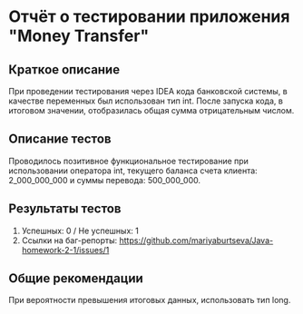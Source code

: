 # **Отчёт о тестировании приложения "Money Transfer"** #

## **Краткое описание** ##

При проведении тестирования через IDEA кода банковской системы, в качестве переменных был использован тип int. После запуска кода, в итоговом значении, отобразилась общая сумма отрицательным числом.

## **Описание тестов** ##

Проводилось позитивное функциональное тестирование при использовании оператора int, текущего баланса счета клиента: 2_000_000_000 и суммы перевода: 500_000_000.

## **Результаты тестов** ##

1. Успешных: 0 / Не успешных: 1   
2. Ссылки на баг-репорты:
https://github.com/mariyaburtseva/Java-homework-2-1/issues/1

## **Общие рекомендации** ##
При вероятности превышения итоговых данных, использовать тип long.